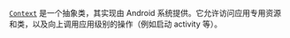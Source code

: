 

[`Context`](https://developer.android.google.cn/reference/android/content/Context?hl=zh-cn) 是一个抽象类，其实现由 Android 系统提供。它允许访问应用专用资源和类，以及向上调用应用级别的操作（例如启动 activity 等）。

 